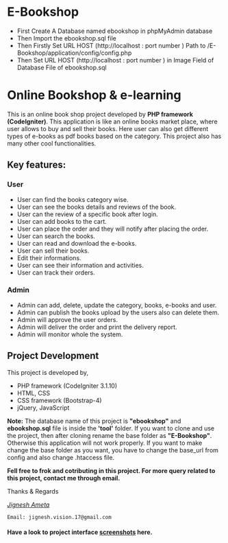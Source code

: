 # E-Bookshop
-	First Create A Database named ebookshop in phpMyAdmin database
-	Then Import the ebookshop.sql file
-	Then Firstly Set URL HOST (http://localhost : port number ) Path to /E-Bookshop/application/config/config.php
-	Then Set URL HOST (http://localhost : port number ) in Image Field of Database File of ebookshop.sql 

# Online Bookshop & e-learning

This is an online book shop project developed by **PHP framework (CodeIgniter)**. This application is like an online books market place, where user allows to buy and sell their books. Here user can also get different types of e-books as pdf books based on the category. This project also has many other cool functionalities.

## Key features:
### User
- User can find the books category wise.
- User can see the books details and reviews of the book.
- User can the review of a specific book after login.
- User can add books to the cart.
- User can place the order and they will notify after placing the order.
- User can search the books.
- User can read and download the e-books.
- User can sell their books.
- Edit their informations.
- User can see their information and activities.
- User can track their orders.

### Admin
- Admin can add, delete, update the category, books, e-books and user.
- Admin can publish the books upload by the users also can delete them.
- Admin will approve the user orders.
- Admin will deliver the order and print the delivery report.
- Admin will monitor whole the system.

## Project Development
This project is developed by,
- PHP framework (CodeIgniter 3.1.10)
- HTML, CSS
- CSS framework (Bootstrap-4)
- jQuery, JavaScript

**Note:** The database name of this project is **"ebookshop"** and **ebookshop.sql** file is inside the **'tool'** folder. If you want to clone and use the project, then after cloning rename the base folder as **"E-Bookshop"**. Otherwise this application will not work properly. If you want to make change the base folder as you want, you have to change the base_url from config and also change .htaccess file. 

**Fell free to frok and cotributing in this project. For more query related to this project, contact me through email.**

Thanks & Regards

*[Jignesh Ameta](https://github.com/HackyCoder0951/)*

`Email: jignesh.vision.17@gmail.com`

#### Have a look to project interface [screenshots](https://drive.google.com/drive/folders/1VNSyR11cKpcjzQnb8f-CRoSAMR_rqvB2?usp=sharing) here.
